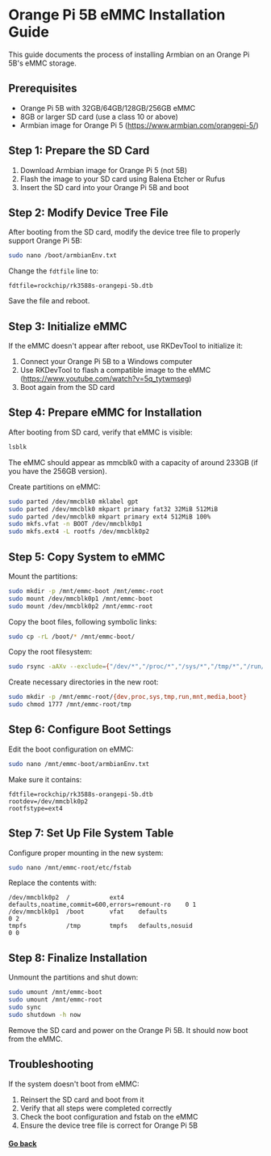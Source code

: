 # Orange Pi 5B eMMC Installation Guide

This guide documents the process of installing Armbian on an Orange Pi 5B's eMMC storage.

## Prerequisites

- Orange Pi 5B with 32GB/64GB/128GB/256GB eMMC
- 8GB or larger SD card (use a class 10 or above)
- Armbian image for Orange Pi 5 (https://www.armbian.com/orangepi-5/)

## Step 1: Prepare the SD Card

1. Download Armbian image for Orange Pi 5 (not 5B)
2. Flash the image to your SD card using Balena Etcher or Rufus
3. Insert the SD card into your Orange Pi 5B and boot

## Step 2: Modify Device Tree File

After booting from the SD card, modify the device tree file to properly support Orange Pi 5B:

```bash
sudo nano /boot/armbianEnv.txt
```

Change the `fdtfile` line to:

```
fdtfile=rockchip/rk3588s-orangepi-5b.dtb
```

Save the file and reboot.

## Step 3: Initialize eMMC

If the eMMC doesn't appear after reboot, use RKDevTool to initialize it:

1. Connect your Orange Pi 5B to a Windows computer
2. Use RKDevTool to flash a compatible image to the eMMC (https://www.youtube.com/watch?v=5q_tytwmseg)
3. Boot again from the SD card

## Step 4: Prepare eMMC for Installation

After booting from SD card, verify that eMMC is visible:

```bash
lsblk
```

The eMMC should appear as mmcblk0 with a capacity of around 233GB (if you have the 256GB version).

Create partitions on eMMC:

```bash
sudo parted /dev/mmcblk0 mklabel gpt
sudo parted /dev/mmcblk0 mkpart primary fat32 32MiB 512MiB
sudo parted /dev/mmcblk0 mkpart primary ext4 512MiB 100%
sudo mkfs.vfat -n BOOT /dev/mmcblk0p1
sudo mkfs.ext4 -L rootfs /dev/mmcblk0p2
```

## Step 5: Copy System to eMMC

Mount the partitions:

```bash
sudo mkdir -p /mnt/emmc-boot /mnt/emmc-root
sudo mount /dev/mmcblk0p1 /mnt/emmc-boot
sudo mount /dev/mmcblk0p2 /mnt/emmc-root
```

Copy the boot files, following symbolic links:

```bash
sudo cp -rL /boot/* /mnt/emmc-boot/
```

Copy the root filesystem:

```bash
sudo rsync -aAXv --exclude={"/dev/*","/proc/*","/sys/*","/tmp/*","/run/*","/mnt/*","/media/*","/var/log.hdd/*","/boot/*"} / /mnt/emmc-root/
```

Create necessary directories in the new root:

```bash
sudo mkdir -p /mnt/emmc-root/{dev,proc,sys,tmp,run,mnt,media,boot}
sudo chmod 1777 /mnt/emmc-root/tmp
```

## Step 6: Configure Boot Settings

Edit the boot configuration on eMMC:

```bash
sudo nano /mnt/emmc-boot/armbianEnv.txt
```

Make sure it contains:

```
fdtfile=rockchip/rk3588s-orangepi-5b.dtb
rootdev=/dev/mmcblk0p2
rootfstype=ext4
```

## Step 7: Set Up File System Table

Configure proper mounting in the new system:

```bash
sudo nano /mnt/emmc-root/etc/fstab
```

Replace the contents with:

```
/dev/mmcblk0p2  /           ext4    defaults,noatime,commit=600,errors=remount-ro    0 1
/dev/mmcblk0p1  /boot       vfat    defaults                                         0 2
tmpfs           /tmp        tmpfs   defaults,nosuid                                  0 0
```

## Step 8: Finalize Installation

Unmount the partitions and shut down:

```bash
sudo umount /mnt/emmc-boot
sudo umount /mnt/emmc-root
sudo sync
sudo shutdown -h now
```

Remove the SD card and power on the Orange Pi 5B. It should now boot from the eMMC.

## Troubleshooting

If the system doesn't boot from eMMC:

1. Reinsert the SD card and boot from it
2. Verify that all steps were completed correctly
3. Check the boot configuration and fstab on the eMMC
4. Ensure the device tree file is correct for Orange Pi 5B

#### [Go back](readme.md#whats-next)

